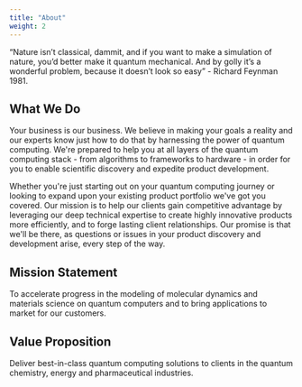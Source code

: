 ```yaml
---
title: "About"
weight: 2
---
```

“Nature isn’t classical, dammit, and if you want to make a simulation of nature, you’d better make it quantum mechanical. And by golly it’s a wonderful problem, because it doesn’t look so easy” - Richard Feynman 1981.


## What We Do

Your business is our business. We believe in making your goals a reality and our experts know just how to do that by harnessing the power of quantum computing. We're prepared to help you at all layers of the quantum computing stack - from algorithms to frameworks to hardware - in order for you to enable scientific discovery and expedite product development. 

Whether you're just starting out on your quantum computing journey or looking to expand upon your existing product portfolio we've got you covered. Our mission is to help our clients gain competitive advantage by leveraging our deep technical expertise to create highly innovative products more efficiently, and to forge lasting client relationships. Our promise is that we'll be there, as questions or issues in your product discovery and development arise, every step of the way. 

## Mission Statement
To accelerate progress in the modeling of molecular dynamics and materials science on quantum computers and to bring applications to market for our customers.

## Value Proposition
Deliver best-in-class quantum computing solutions to clients in the quantum chemistry, energy and pharmaceutical industries.
